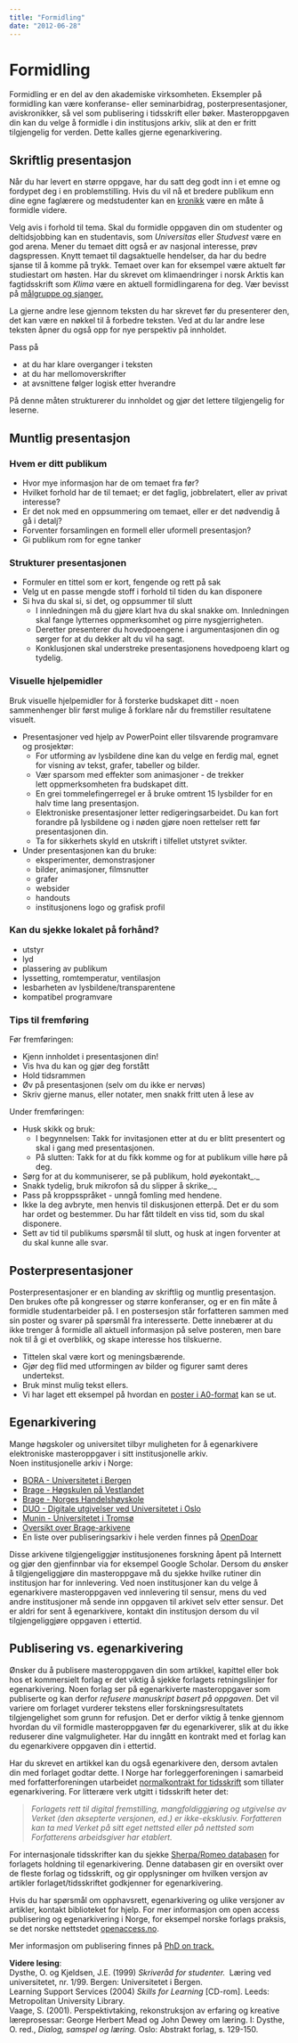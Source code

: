 ```yaml
---
title: "Formidling"
date: "2012-06-28"
---
```


# Formidling

Formidling er en del av den akademiske virksomheten. Eksempler på formidling kan være konferanse- eller seminarbidrag, posterpresentasjoner, aviskronikker, så vel som publisering i tidsskrift eller bøker. Masteroppgaven din kan du velge å formidle i din institusjons arkiv, slik at den er fritt tilgjengelig for verden. Dette kalles gjerne egenarkivering.

## Skriftlig presentasjon

Når du har levert en større oppgave, har du satt deg godt inn i et emne og fordypet deg i en problemstilling. Hvis du vil nå et bredere publikum enn dine egne faglærere og medstudenter kan en [kronikk](/kildebruk-og-referanser/kildevurdering/kvalitative-vurderinger/#kronikk) være en måte å formidle videre.

Velg avis i forhold til tema. Skal du formidle oppgaven din om studenter og deltidsjobbing kan en studentavis, som _Universitas_ eller _Studvest_ være en god arena. Mener du temaet ditt også er av nasjonal interesse, prøv dagspressen. Knytt temaet til dagsaktuelle hendelser, da har du bedre sjanse til å komme på trykk. Temaet over kan for eksempel være aktuelt før studiestart om høsten. Har du skrevet om klimaendringer i norsk Arktis kan fagtidsskrift som _Klima_ være en aktuell formidlingarena for deg. Vær bevisst på [målgruppe og sjanger.](/kildebruk-og-referanser/kildevurdering/kvalitative-vurderinger/#Malgruppe)

La gjerne andre lese gjennom teksten du har skrevet før du presenterer den, det kan være en nøkkel til å forbedre teksten. Ved at du lar andre lese teksten åpner du også opp for nye perspektiv på innholdet.

Pass på

- at du har klare overganger i teksten
- at du har mellomoverskrifter
- at avsnittene følger logisk etter hverandre

På denne måten strukturerer du innholdet og gjør det lettere tilgjengelig for leserne.

## Muntlig presentasjon

### Hvem er ditt publikum

- Hvor mye informasjon har de om temaet fra før?
- Hvilket forhold har de til temaet; er det faglig, jobbrelatert, eller av privat interesse?
- Er det nok med en oppsummering om temaet, eller er det nødvendig å gå i detalj?
- Forventer forsamlingen en formell eller uformell presentasjon?
- Gi publikum rom for egne tanker

### Strukturer presentasjonen

- Formuler en tittel som er kort, fengende og rett på sak
- Velg ut en passe mengde stoff i forhold til tiden du kan disponere
- Si hva du skal si, si det, og oppsummer til slutt
    - I innledningen må du gjøre klart hva du skal snakke om. Innledningen skal fange lytternes oppmerksomhet og pirre nysgjerrigheten.
    - Deretter presenterer du hovedpoengene i argumentasjonen din og sørger for at du dekker alt du vil ha sagt.
    - Konklusjonen skal understreke presentasjonens hovedpoeng klart og tydelig.

### Visuelle hjelpemidler

Bruk visuelle hjelpemidler for å forsterke budskapet ditt - noen sammenhenger blir først mulige å forklare når du fremstiller resultatene visuelt.

- Presentasjoner ved hjelp av PowerPoint eller tilsvarende programvare og prosjektør:
    - For utforming av lysbildene dine kan du velge en ferdig mal, egnet for visning av tekst, grafer, tabeller og bilder.
    - Vær sparsom med effekter som animasjoner - de trekker lett oppmerksomheten fra budskapet ditt.
    - En grei tommelefingerregel er å bruke omtrent 15 lysbilder for en halv time lang presentasjon.
    - Elektroniske presentasjoner letter redigeringsarbeidet. Du kan fort forandre på lysbildene og i nøden gjøre noen rettelser rett før presentasjonen din.
    - Ta for sikkerhets skyld en utskrift i tilfellet utstyret svikter.
- Under presentasjonen kan du bruke:
    - eksperimenter, demonstrasjoner
    - bilder, animasjoner, filmsnutter
    - grafer
    - websider
    - handouts
    - institusjonens logo og grafisk profil

### Kan du sjekke lokalet på forhånd?

- utstyr
- lyd
- plassering av publikum
- lyssetting, romtemperatur, ventilasjon
- lesbarheten av lysbildene/transparentene
- kompatibel programvare

### Tips til fremføring

Før fremføringen:

- Kjenn innholdet i presentasjonen din!
- Vis hva du kan og gjør deg forstått
- Hold tidsrammen
- Øv på presentasjonen (selv om du ikke er nervøs)
- Skriv gjerne manus, eller notater, men snakk fritt uten å lese av

Under fremføringen:

- Husk skikk og bruk:
    - I begynnelsen: Takk for invitasjonen etter at du er blitt presentert og skal i gang med presentasjonen.
    - På slutten: Takk for at du fikk komme og for at publikum ville høre på deg.
- Sørg for at du kommuniserer, se på publikum, hold øyekontakt_._
- Snakk tydelig, bruk mikrofon så du slipper å skrike_._
- Pass på kroppsspråket - unngå fomling med hendene.
- Ikke la deg avbryte, men henvis til diskusjonen etterpå. Det er du som har ordet og bestemmer. Du har fått tildelt en viss tid, som du skal disponere.
- Sett av tid til publikums spørsmål til slutt, og husk at ingen forventer at du skal kunne alle svar.

## Posterpresentasjoner

Posterpresentasjoner er en blanding av skriftlig og muntlig presentasjon. Den brukes ofte på kongresser og større konferanser, og er en fin måte å formidle studentarbeider på. I en postersesjon står forfatteren sammen med sin poster og svarer på spørsmål fra interesserte. Dette innebærer at du ikke trenger å formidle all aktuell informasjon på selve posteren, men bare nok til å gi et overblikk, og skape interesse hos tilskuerne.

- Tittelen skal være kort og meningsbærende.
- Gjør deg flid med utformingen av bilder og figurer samt deres undertekst.
- Bruk minst mulig tekst ellers.
- Vi har laget ett eksempel på hvordan en [poster i A0-format](http://www.ub.uib.no/sos/SoS_A0.pdf "A0-poster") kan se ut.

## Egenarkivering

Mange høgskoler og universitet tilbyr muligheten for å egenarkivere elektroniske masteroppgaver i sitt institusjonelle arkiv.  
Noen institusjonelle arkiv i Norge:

- [BORA - Universitetet i Bergen](https://bora.uib.no/ "BORA UIB")
- [Brage - Høgskulen på Vestlandet](https://brage.bibsys.no/xmlui/handle/11250/92930)
- [Brage - Norges Handelshøyskole](https://brage.bibsys.no/xmlui/handle/11250/92962 "BORA NHH")
- [DUO - Digitale utgivelser ved Universitetet i Oslo](https://www.duo.uio.no/ "DUO")
- [Munin - Universitetet i Tromsø](http://munin.uit.no/ "Munin")
- [Oversikt over Brage-arkivene](https://brage.bibsys.no/xmlui/ "Brage")
- En liste over publiseringsarkiv i hele verden finnes på [OpenDoar](http://www.opendoar.org/countrylist.php "OpenDoar")

Disse arkivene tilgjengeliggjør institusjonenes forskning åpent på Internett og gjør den gjenfinnbar via for eksempel Google Scholar. Dersom du ønsker å tilgjengeliggjøre din masteroppgave må du sjekke hvilke rutiner din institusjon har for innlevering. Ved noen institusjoner kan du velge å egenarkivere masteroppgaven ved innlevering til sensur, mens du ved andre institusjoner må sende inn oppgaven til arkivet selv etter sensur. Det er aldri for sent å egenarkivere, kontakt din institusjon dersom du vil tilgjengeliggjøre oppgaven i ettertid.

## Publisering vs. egenarkivering

Ønsker du å publisere masteroppgaven din som artikkel, kapittel eller bok hos et kommersielt forlag er det viktig å sjekke forlagets retningslinjer for egenarkivering. Noen forlag ser på egenarkiverte masteroppgaver som publiserte og kan derfor _refusere manuskript basert på oppgaven_. Det vil variere om forlaget vurderer tekstens eller forskningsresultatets tilgjengelighet som grunn for refusjon. Det er derfor viktig å tenke gjennom hvordan du vil formidle masteroppgaven før du egenarkiverer, slik at du ikke reduserer dine valgmuligheter. Har du inngått en kontrakt med et forlag kan du egenarkivere oppgaven din i ettertid.

Har du skrevet en artikkel kan du også egenarkivere den, dersom avtalen din med forlaget godtar dette. I Norge har forleggerforeningen i samarbeid med forfatterforeningen utarbeidet [normalkontrakt for tidsskrift](http://www.nffo.no/viewfile.aspx?id=143 "NFF normalkontrakt for tidsskrift") som tillater egenarkivering. For litterære verk utgitt i tidsskrift heter det:

> _Forlagets rett til digital fremstilling, mangfoldiggjøring og utgivelse av Verket (den aksepterte versjonen, ed.) er ikke-eksklusiv. Forfatteren kan ta med Verket på sitt eget nettsted eller på nettsted som Forfatterens arbeidsgiver har etablert._

For internasjonale tidsskrifter kan du sjekke [Sherpa/Romeo databasen](http://www.sherpa.ac.uk/romeo/ "Sherpa Romeo database") for forlagets holdning til egenarkivering. Denne databasen gir en oversikt over de fleste forlag og tidsskrift, og gir opplysninger om hvilken versjon av artikler forlaget/tidsskriftet godkjenner for egenarkivering.

Hvis du har spørsmål om opphavsrett, egenarkivering og ulike versjoner av artikler, kontakt biblioteket for hjelp. For mer informasjon om open access publisering og egenarkivering i Norge, for eksempel norske forlags praksis, se det norske nettstedet [openaccess.no](http://www.ub.uit.no/wiki/openaccess/index.php/Hovedside "Openaccess.no").

Mer informasjon om publisering finnes på [PhD on track.](http://www.phdontrack.net/share-and-publish/)

**Videre lesing**:  
Dysthe, O. og Kjeldsen, J.E. (1999) _Skriveråd for studenter._  Læring ved universitetet, nr. 1/99. Bergen: Universitetet i Bergen.  
Learning Support Services (2004) _Skills for Learning_ \[CD-rom\]. Leeds: Metropolitan University Library.[  
](?p=263)Vaage, S. (2001). Perspektivtaking, rekonstruksjon av erfaring og kreative læreprosessar: George Herbert Mead og John Dewey om læring. I: Dysthe, O. red., _Dialog, samspel og læring._ Oslo: Abstrakt forlag, s. 129-150.
